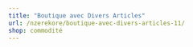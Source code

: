 ```yaml
---
title: "Boutique avec Divers Articles"
url: /nzerekore/boutique-avec-divers-articles-11/
shop: commodité
---
```

